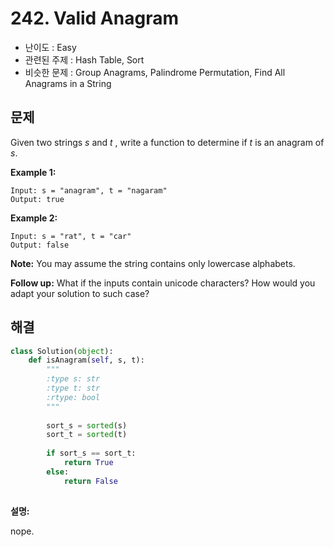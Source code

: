 # 242. Valid Anagram

- 난이도 : Easy
- 관련된 주제 : Hash Table, Sort
- 비슷한 문제 : Group Anagrams, Palindrome Permutation, Find All Anagrams in a String

## 문제

Given two strings *s* and *t* , write a function to determine if *t* is an anagram of *s*.

**Example 1:**

```
Input: s = "anagram", t = "nagaram"
Output: true
```

**Example 2:**

```
Input: s = "rat", t = "car"
Output: false
```

**Note:**
You may assume the string contains only lowercase alphabets.

**Follow up:**
What if the inputs contain unicode characters? How would you adapt your solution to such case?

## 해결

```python
class Solution(object):
    def isAnagram(self, s, t):
        """
        :type s: str
        :type t: str
        :rtype: bool
        """
        
        sort_s = sorted(s)
        sort_t = sorted(t)
    
        if sort_s == sort_t:
            return True
        else:
            return False
                
```

**설명:**

nope.